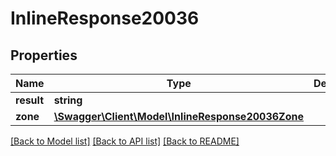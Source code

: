 # InlineResponse20036

## Properties
Name | Type | Description | Notes
------------ | ------------- | ------------- | -------------
**result** | **string** |  | [optional] 
**zone** | [**\Swagger\Client\Model\InlineResponse20036Zone**](InlineResponse20036Zone.md) |  | [optional] 

[[Back to Model list]](../README.md#documentation-for-models) [[Back to API list]](../README.md#documentation-for-api-endpoints) [[Back to README]](../README.md)

